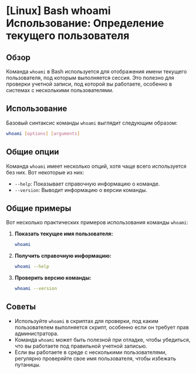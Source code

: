 # [Linux] Bash whoami Использование: Определение текущего пользователя

## Обзор
Команда `whoami` в Bash используется для отображения имени текущего пользователя, под которым выполняется сессия. Это полезно для проверки учетной записи, под которой вы работаете, особенно в системах с несколькими пользователями.

## Использование
Базовый синтаксис команды `whoami` выглядит следующим образом:

```bash
whoami [options] [arguments]
```

## Общие опции
Команда `whoami` имеет несколько опций, хотя чаще всего используется без них. Вот некоторые из них:

- `--help`: Показывает справочную информацию о команде.
- `--version`: Выводит информацию о версии команды.

## Общие примеры
Вот несколько практических примеров использования команды `whoami`:

1. **Показать текущее имя пользователя:**
   ```bash
   whoami
   ```

2. **Получить справочную информацию:**
   ```bash
   whoami --help
   ```

3. **Проверить версию команды:**
   ```bash
   whoami --version
   ```

## Советы
- Используйте `whoami` в скриптах для проверки, под каким пользователем выполняется скрипт, особенно если он требует прав администратора.
- Команда `whoami` может быть полезной при отладке, чтобы убедиться, что вы работаете под правильной учетной записью.
- Если вы работаете в среде с несколькими пользователями, регулярно проверяйте свое имя пользователя, чтобы избежать путаницы.